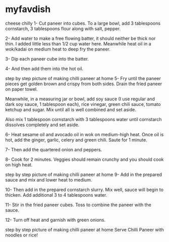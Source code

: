 # myfavdish
cheese chilly
1- Cut paneer into cubes. To a large bowl, add 3 tablespoons cornstarch, 3 tablespoons flour along with salt, pepper.

2- Add water to make a free flowing batter, it should neither be thick nor thin. I added little less than 1/2 cup water here. Meanwhile heat oil in a wok/kadai on medium heat to deep fry the paneer.

3- Dip each paneer cube into the batter.

4- And then add them into the hot oil.

step by step picture of making chilli paneer at home
5- Fry until the paneer pieces get golden brown and crispy from both sides. Drain the fried paneer on paper towel.

Meanwhile, in a measuring jar or bowl, add soy sauce (I use regular and dark soy sauce, 1 tablespoon each), rice vinegar, green chili sauce, tomato ketchup and sugar. Mix until all is well combined and set aside.

Also mix 1 tablespoon cornstarch with 3 tablespoons water until cornstarch dissolves completely and set aside.

6- Heat sesame oil and avocado oil in wok on medium-high heat. Once oil is hot, add the ginger, garlic, celery and green chili. Saute for 1 minute.

7- Then add the quartered onion and peppers.

8- Cook for 2 minutes. Veggies should remain crunchy and you should cook on high heat.

step by step picture of making chilli paneer at home
9- Add in the prepared sauce and mix and lower heat to medium.

10- Then add in the prepared cornstarch slurry. Mix well, sauce will begin to thicken. Add additional 3 to 4 tablespoons water.

11- Stir in the fried paneer cubes. Toss to combine the paneer with the sauce.

12- Turn off heat and garnish with green onions.

step by step picture of making chilli paneer at home
Serve Chilli Paneer with noodles or rice!
